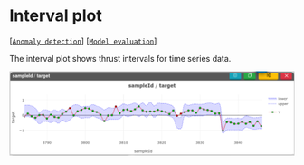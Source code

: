 # Interval plot

[[`Anomaly detection`](../README.md#anomaly-detection)]
[[`Model evaluation`](../README.md#model-evaluation)]

The interval plot shows thrust intervals for time series data.

![](./main.png)

<!-- 
**How to use the widget**

<img src="./0.png" width="80%"/> -->
